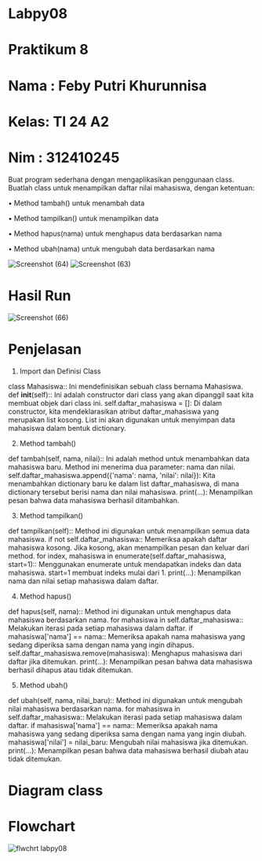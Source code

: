 # Labpy08
# Praktikum 8
# Nama : Feby Putri Khurunnisa
# Kelas: TI 24 A2
# Nim  : 312410245 
Buat program sederhana dengan mengaplikasikan penggunaan class. Buatlah
class untuk menampilkan daftar nilai mahasiswa, dengan ketentuan:

• Method tambah() untuk menambah data

• Method tampilkan() untuk menampilkan data

• Method hapus(nama) untuk menghapus data berdasarkan nama

• Method ubah(nama) untuk mengubah data berdasarkan nama

![Screenshot (64)](https://github.com/user-attachments/assets/3604e9dd-824d-4fcd-a5a0-259a751d4075)
![Screenshot (63)](https://github.com/user-attachments/assets/5b7c1b12-859a-47be-bac4-2c8ca7edf288)
# Hasil Run

![Screenshot (66)](https://github.com/user-attachments/assets/5bcb1f0e-916d-4ad0-8d52-d91c81241809)
# Penjelasan
 1.  Import dan Definisi Class
        
class Mahasiswa:: Ini mendefinisikan sebuah class bernama Mahasiswa.
def __init__(self):: Ini adalah constructor dari class yang akan dipanggil saat kita membuat objek dari class ini.
self.daftar_mahasiswa = []: Di dalam constructor, kita mendeklarasikan atribut daftar_mahasiswa yang merupakan list kosong. List ini akan digunakan untuk menyimpan data mahasiswa dalam bentuk dictionary.

 2. Method tambah()

def tambah(self, nama, nilai):: Ini adalah method untuk menambahkan data mahasiswa baru. Method ini menerima dua parameter: nama dan nilai.
self.daftar_mahasiswa.append({'nama': nama, 'nilai': nilai}): Kita menambahkan dictionary baru ke dalam list daftar_mahasiswa, di mana dictionary tersebut berisi nama dan nilai mahasiswa.
print(...): Menampilkan pesan bahwa data mahasiswa berhasil ditambahkan.

 3. Method tampilkan()

def tampilkan(self):: Method ini digunakan untuk menampilkan semua data mahasiswa.
if not self.daftar_mahasiswa:: Memeriksa apakah daftar mahasiswa kosong. Jika kosong, akan menampilkan pesan dan keluar dari method.
for index, mahasiswa in enumerate(self.daftar_mahasiswa, start=1):: Menggunakan enumerate untuk mendapatkan indeks dan data mahasiswa. start=1 membuat indeks mulai dari 1.
print(...): Menampilkan nama dan nilai setiap mahasiswa dalam daftar.

 4. Method hapus()

def hapus(self, nama):: Method ini digunakan untuk menghapus data mahasiswa berdasarkan nama.
for mahasiswa in self.daftar_mahasiswa:: Melakukan iterasi pada setiap mahasiswa dalam daftar.
if mahasiswa['nama'] == nama:: Memeriksa apakah nama mahasiswa yang sedang diperiksa sama dengan nama yang ingin dihapus.
self.daftar_mahasiswa.remove(mahasiswa): Menghapus mahasiswa dari daftar jika ditemukan.
print(...): Menampilkan pesan bahwa data mahasiswa berhasil dihapus atau tidak ditemukan.

 5. Method ubah()

def ubah(self, nama, nilai_baru):: Method ini digunakan untuk mengubah nilai mahasiswa berdasarkan nama.
for mahasiswa in self.daftar_mahasiswa:: Melakukan iterasi pada setiap mahasiswa dalam daftar.
if mahasiswa['nama'] == nama:: Memeriksa apakah nama mahasiswa yang sedang diperiksa sama dengan nama yang ingin diubah.
mahasiswa['nilai'] = nilai_baru: Mengubah nilai mahasiswa jika ditemukan.
print(...): Menampilkan pesan bahwa data mahasiswa berhasil diubah atau tidak ditemukan.

# Diagram class

# Flowchart
![flwchrt labpy08](https://github.com/user-attachments/assets/5225095d-2756-4590-b83c-76028d4432a7)

